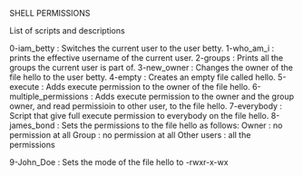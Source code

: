 SHELL PERMISSIONS

List of scripts and descriptions

0-iam_betty : Switches the current user to the user betty.
1-who_am_i : prints the effective username of the current user.
2-groups : Prints all the groups the current user is part of.
3-new_owner : Changes the owner of the file hello to the user betty.
4-empty : Creates an empty file called hello.
5-execute : Adds execute permission to the owner of the file hello.
6-multiple_permissions : Adds execute permission to the owner and the group owner, and read permissioin to other user, to the file hello.
7-everybody : Script that give full execute permission to everybody on the file hello.
8-james_bond : Sets the permissions to the file hello as follows:
    Owner : no permission at all
    Group : no permission at all
    Other users : all the permissions

9-John_Doe : Sets the mode of the file hello to -rwxr-x-wx 